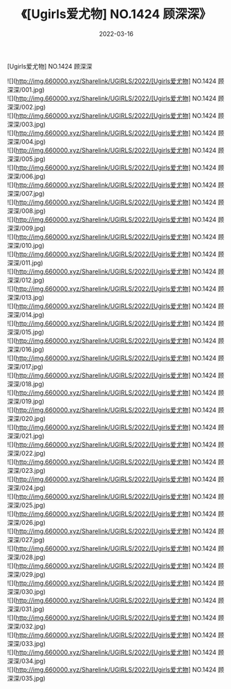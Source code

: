 ﻿---
layout: post
title:  《[Ugirls爱尤物] NO.1424 顾深深》
date:   2022-03-16
img: http://img.660000.xyz/Sharelink/UGIRLS/2022/[Ugirls爱尤物] NO.1424 顾深深/000.jpg
categories: [美女, 清纯, 唯美]
---

[Ugirls爱尤物] NO.1424 顾深深

 ![](http://img.660000.xyz/Sharelink/UGIRLS/2022/[Ugirls爱尤物] NO.1424 顾深深/001.jpg) <br>![](http://img.660000.xyz/Sharelink/UGIRLS/2022/[Ugirls爱尤物] NO.1424 顾深深/002.jpg) <br>![](http://img.660000.xyz/Sharelink/UGIRLS/2022/[Ugirls爱尤物] NO.1424 顾深深/003.jpg) <br>![](http://img.660000.xyz/Sharelink/UGIRLS/2022/[Ugirls爱尤物] NO.1424 顾深深/004.jpg) <br>![](http://img.660000.xyz/Sharelink/UGIRLS/2022/[Ugirls爱尤物] NO.1424 顾深深/005.jpg) <br>![](http://img.660000.xyz/Sharelink/UGIRLS/2022/[Ugirls爱尤物] NO.1424 顾深深/006.jpg) <br>![](http://img.660000.xyz/Sharelink/UGIRLS/2022/[Ugirls爱尤物] NO.1424 顾深深/007.jpg) <br>![](http://img.660000.xyz/Sharelink/UGIRLS/2022/[Ugirls爱尤物] NO.1424 顾深深/008.jpg) <br>![](http://img.660000.xyz/Sharelink/UGIRLS/2022/[Ugirls爱尤物] NO.1424 顾深深/009.jpg) <br>![](http://img.660000.xyz/Sharelink/UGIRLS/2022/[Ugirls爱尤物] NO.1424 顾深深/010.jpg) <br>![](http://img.660000.xyz/Sharelink/UGIRLS/2022/[Ugirls爱尤物] NO.1424 顾深深/011.jpg) <br>![](http://img.660000.xyz/Sharelink/UGIRLS/2022/[Ugirls爱尤物] NO.1424 顾深深/012.jpg) <br>![](http://img.660000.xyz/Sharelink/UGIRLS/2022/[Ugirls爱尤物] NO.1424 顾深深/013.jpg) <br>![](http://img.660000.xyz/Sharelink/UGIRLS/2022/[Ugirls爱尤物] NO.1424 顾深深/014.jpg) <br>![](http://img.660000.xyz/Sharelink/UGIRLS/2022/[Ugirls爱尤物] NO.1424 顾深深/015.jpg) <br>![](http://img.660000.xyz/Sharelink/UGIRLS/2022/[Ugirls爱尤物] NO.1424 顾深深/016.jpg) <br>![](http://img.660000.xyz/Sharelink/UGIRLS/2022/[Ugirls爱尤物] NO.1424 顾深深/017.jpg) <br>![](http://img.660000.xyz/Sharelink/UGIRLS/2022/[Ugirls爱尤物] NO.1424 顾深深/018.jpg) <br>![](http://img.660000.xyz/Sharelink/UGIRLS/2022/[Ugirls爱尤物] NO.1424 顾深深/019.jpg) <br>![](http://img.660000.xyz/Sharelink/UGIRLS/2022/[Ugirls爱尤物] NO.1424 顾深深/020.jpg) <br>![](http://img.660000.xyz/Sharelink/UGIRLS/2022/[Ugirls爱尤物] NO.1424 顾深深/021.jpg) <br>![](http://img.660000.xyz/Sharelink/UGIRLS/2022/[Ugirls爱尤物] NO.1424 顾深深/022.jpg) <br>![](http://img.660000.xyz/Sharelink/UGIRLS/2022/[Ugirls爱尤物] NO.1424 顾深深/023.jpg) <br>![](http://img.660000.xyz/Sharelink/UGIRLS/2022/[Ugirls爱尤物] NO.1424 顾深深/024.jpg) <br>![](http://img.660000.xyz/Sharelink/UGIRLS/2022/[Ugirls爱尤物] NO.1424 顾深深/025.jpg) <br>![](http://img.660000.xyz/Sharelink/UGIRLS/2022/[Ugirls爱尤物] NO.1424 顾深深/026.jpg) <br>![](http://img.660000.xyz/Sharelink/UGIRLS/2022/[Ugirls爱尤物] NO.1424 顾深深/027.jpg) <br>![](http://img.660000.xyz/Sharelink/UGIRLS/2022/[Ugirls爱尤物] NO.1424 顾深深/028.jpg) <br>![](http://img.660000.xyz/Sharelink/UGIRLS/2022/[Ugirls爱尤物] NO.1424 顾深深/029.jpg) <br>![](http://img.660000.xyz/Sharelink/UGIRLS/2022/[Ugirls爱尤物] NO.1424 顾深深/030.jpg) <br>![](http://img.660000.xyz/Sharelink/UGIRLS/2022/[Ugirls爱尤物] NO.1424 顾深深/031.jpg) <br>![](http://img.660000.xyz/Sharelink/UGIRLS/2022/[Ugirls爱尤物] NO.1424 顾深深/032.jpg) <br>![](http://img.660000.xyz/Sharelink/UGIRLS/2022/[Ugirls爱尤物] NO.1424 顾深深/033.jpg) <br>![](http://img.660000.xyz/Sharelink/UGIRLS/2022/[Ugirls爱尤物] NO.1424 顾深深/034.jpg) <br>![](http://img.660000.xyz/Sharelink/UGIRLS/2022/[Ugirls爱尤物] NO.1424 顾深深/035.jpg) <br>